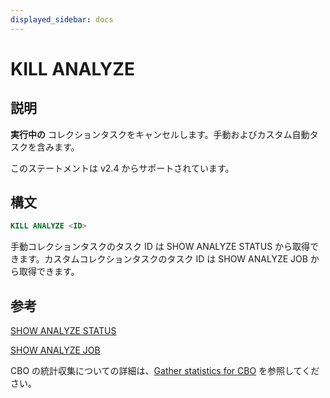```yaml
---
displayed_sidebar: docs
---
```


# KILL ANALYZE

## 説明

**実行中の** コレクションタスクをキャンセルします。手動およびカスタム自動タスクを含みます。

このステートメントは v2.4 からサポートされています。

## 構文

```SQL
KILL ANALYZE <ID>
```

手動コレクションタスクのタスク ID は SHOW ANALYZE STATUS から取得できます。カスタムコレクションタスクのタスク ID は SHOW ANALYZE JOB から取得できます。

## 参考

[SHOW ANALYZE STATUS](SHOW_ANALYZE_STATUS.md)

[SHOW ANALYZE JOB](SHOW_ANALYZE_JOB.md)

CBO の統計収集についての詳細は、[Gather statistics for CBO](../../../using_starrocks/Cost_based_optimizer.md) を参照してください。